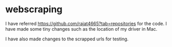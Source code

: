 # webscraping

I have referred https://github.com/rajat4665?tab=repositories for the code.
I have made some tiny changes such as the location of my driver in Mac.

I have also made changes to the scrapped urls for testing.
